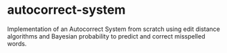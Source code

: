 # autocorrect-system
Implementation of an Autocorrect System from scratch using edit distance algorithms and Bayesian probability to predict and correct misspelled words.
